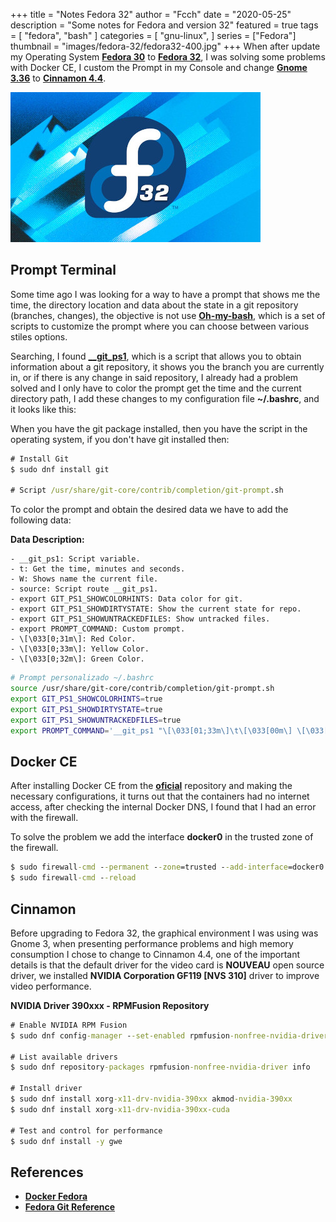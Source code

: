 +++
title = "Notes Fedora 32"
author = "Fcch"
date = "2020-05-25"
description = "Some notes for Fedora and version 32"
featured = true
tags = [
    "fedora",
    "bash"
]
categories = [
    "gnu-linux",
]
series = ["Fedora"]
thumbnail = "images/fedora-32/fedora32-400.jpg"
+++
When after update my Operating System [**Fedora 30**](https://getfedora.org/es/) to [**Fedora 32**](https://getfedora.org/es/), I was solving some problems with Docker CE, I custom the Prompt in my Console and change [**Gnome 3.36**](https://www.gnome.org/) to [**Cinnamon 4.4**](https://es.wikipedia.org/wiki/Cinnamon).

<!--more-->

![](/images/fedora-32/fedora32-400.jpg)

## Prompt Terminal

Some time ago I was looking for a way to have a prompt that shows me the time, the directory location and data about the state in a git repository (branches, changes), the objective is not use [**Oh-my-bash**](https://github.com/ohmybash/oh-my-bash), which is a set of scripts to customize the prompt where you can choose between various stiles options.

Searching, I found [**__git_ps1**](https://fedoraproject.org/wiki/Git_quick_reference), which is a script that allows you to obtain information about a git repository, it shows you the branch you are currently in, or if there is any change in said repository, I already had a problem solved and I only have to color the prompt get the time and the current directory path, I add these changes to my configuration file **~/.bashrc**, and it looks like this: 


When you have the git package installed, then you have the script in the operating system, if you don't have git installed then:

```cmd
# Install Git
$ sudo dnf install git

# Script /usr/share/git-core/contrib/completion/git-prompt.sh  
```

To color the prompt and obtain the desired data we have to add the following data:

**Data Description:**

```text
- __git_ps1: Script variable.
- t: Get the time, minutes and seconds.
- W: Shows name the current file.
- source: Script route __git_ps1.
- export GIT_PS1_SHOWCOLORHINTS: Data color for git.
- export GIT_PS1_SHOWDIRTYSTATE: Show the current state for repo.
- export GIT_PS1_SHOWUNTRACKEDFILES: Show untracked files.
- export PROMPT_COMMAND: Custom prompt.
- \[\033[0;31m\]: Red Color.
- \[\033[0;33m\]: Yellow Color.
- \[\033[0;32m\]: Green Color.
```

```bash
# Prompt personalizado ~/.bashrc
source /usr/share/git-core/contrib/completion/git-prompt.sh
export GIT_PS1_SHOWCOLORHINTS=true
export GIT_PS1_SHOWDIRTYSTATE=true
export GIT_PS1_SHOWUNTRACKEDFILES=true
export PROMPT_COMMAND='__git_ps1 "\[\033[01;33m\]\t\[\033[00m\] \[\033[01;31m\][\W]\[\033[00m\]" " \\\$ "'
```

## Docker CE

After installing Docker CE from the [**oficial**](https://docs.docker.com/engine/install/fedora/) repository and making the necessary configurations, it turns out that the containers had no internet access, after checking the internal Docker DNS, I found that I had an error with the firewall.

To solve the problem we add the interface **docker0** in the trusted zone of the firewall.

```cmd
$ sudo firewall-cmd --permanent --zone=trusted --add-interface=docker0
$ sudo firewall-cmd --reload
```

## Cinnamon 

Before upgrading to Fedora 32, the graphical environment I was using was Gnome 3, when presenting performance problems and high memory consumption I chose to change to Cinnamon 4.4, one of the important details is that the default driver for the video card is **NOUVEAU** open source driver, we installed **NVIDIA Corporation GF119 [NVS 310]** driver to improve video performance.

**NVIDIA Driver 390xxx - RPMFusion Repository**

```cmd
# Enable NVIDIA RPM Fusion
$ sudo dnf config-manager --set-enabled rpmfusion-nonfree-nvidia-driver

# List available drivers
$ sudo dnf repository-packages rpmfusion-nonfree-nvidia-driver info

# Install driver
$ sudo dnf install xorg-x11-drv-nvidia-390xx akmod-nvidia-390xx
$ sudo dnf install xorg-x11-drv-nvidia-390xx-cuda

# Test and control for performance
$ sudo dnf install -y gwe
```

## References

- [**Docker Fedora**](https://docs.docker.com/engine/install/fedora/)
- [**Fedora Git Reference**](https://fedoraproject.org/wiki/Git_quick_reference)